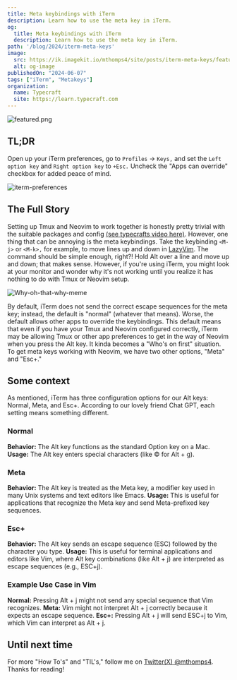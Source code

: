 ```yaml
---
title: Meta keybindings with iTerm
description: Learn how to use the meta key in iTerm.
og:
  title: Meta keybindings with iTerm
  description: Learn how to use the meta key in iTerm.
path: '/blog/2024/iterm-meta-keys'
image:
  src: https://ik.imagekit.io/mthomps4/site/posts/iterm-meta-keys/featured-alt.jpg?updatedAt=1725496340309
  alt: og-image
publishedOn: "2024-06-07"
tags: ["iTerm", "Metakeys"]
organization:
  name: Typecraft
  site: https://learn.typecraft.com
---
```


<img src="https://ik.imagekit.io/mthomps4/site/posts/iterm-meta-keys/featured-alt.jpg?updatedAt=1725496340309" alt="featured.png" class="featured-image">

## TL;DR

Open up your iTerm preferences, go to `Profiles` -> `Keys,` and set the `Left option key` and `Right option key` to `+Esc.` Uncheck the "Apps can override" checkbox for added peace of mind.

![iterm-preferences](https://ik.imagekit.io/mthomps4/site/posts/iterm-meta-keys/iterm-profile-keys.png)

## The Full Story

Setting up Tmux and Neovim to work together is honestly pretty trivial with the suitable packages and config [(see typecrafts video here)](https://youtu.be/_YaI2vDbk0o?si=cH00Rvh-pDwcYZnY). However, one thing that can be annoying is the meta keybindings. Take the keybinding `<M-j>` or `<M-k>,` for example, to move lines up and down in [LazyVim](http://www.lazyvim.org). The command should be simple enough, right?! Hold Alt over a line and move up and down; that makes sense. However, if you're using iTerm, you might look at your monitor and wonder why it's not working until you realize it has nothing to do with Tmux or Neovim setup.

![Why-oh-that-why-meme](https://ik.imagekit.io/mthomps4/site/posts/iterm-meta-keys/why-meme.png)

By default, iTerm does not send the correct escape sequences for the meta key; instead, the default is "normal" (whatever that means). Worse, the default allows other apps to override the keybindings. This default means that even if you have your Tmux and Neovim configured correctly, iTerm may be allowing Tmux or other app preferences to get in the way of Neovim when you press the Alt key. It kinda becomes a "Who's on first" situation. To get meta keys working with Neovim, we have two other options, "Meta" and  "Esc+."

## Some context

As mentioned, iTerm has three configuration options for our Alt keys: Normal, Meta, and Esc+. According to our lovely friend Chat GPT, each setting means something different.

### Normal

**Behavior:** The Alt key functions as the standard Option key on a Mac.
**Usage:** The Alt key enters special characters (like © for Alt + g).

### Meta

**Behavior:** The Alt key is treated as the Meta key, a modifier key used in many Unix systems and text editors like Emacs.
**Usage:** This is useful for applications that recognize the Meta key and send Meta-prefixed key sequences.

### Esc+

**Behavior:** The Alt key sends an escape sequence (ESC) followed by the character you type.
**Usage:** This is useful for terminal applications and editors like Vim, where Alt key combinations (like Alt + j) are interpreted as escape sequences (e.g., ESC+j).

### Example Use Case in Vim

**Normal:**  Pressing Alt + j might not send any special sequence that Vim recognizes.
**Meta:** Vim might not interpret Alt + j correctly because it expects an escape sequence.
**Esc+:** Pressing Alt + j will send ESC+j to Vim, which Vim can interpret as Alt + j.

## Until next time

For more "How To's" and "TIL's," follow me on [Twitter(X) @mthomps4](https://twitter.com/mthomps4).
Thanks for reading!
